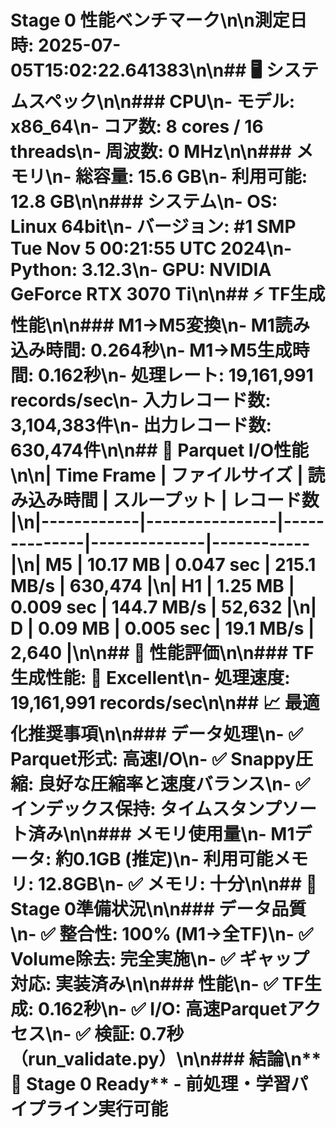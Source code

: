 # Stage 0 性能ベンチマーク\n\n**測定日時**: 2025-07-05T15:02:22.641383\n\n## 🖥️ システムスペック\n\n### CPU\n- **モデル**: x86_64\n- **コア数**: 8 cores / 16 threads\n- **周波数**: 0 MHz\n\n### メモリ\n- **総容量**: 15.6 GB\n- **利用可能**: 12.8 GB\n\n### システム\n- **OS**: Linux 64bit\n- **バージョン**: #1 SMP Tue Nov 5 00:21:55 UTC 2024\n- **Python**: 3.12.3\n- **GPU**: NVIDIA GeForce RTX 3070 Ti\n\n## ⚡ TF生成性能\n\n### M1→M5変換\n- **M1読み込み時間**: 0.264秒\n- **M1→M5生成時間**: 0.162秒\n- **処理レート**: 19,161,991 records/sec\n- **入力レコード数**: 3,104,383件\n- **出力レコード数**: 630,474件\n\n## 💾 Parquet I/O性能\n\n| Time Frame | ファイルサイズ | 読み込み時間 | スループット | レコード数 |\n|------------|----------------|--------------|--------------|------------|\n| M5 | 10.17 MB | 0.047 sec | 215.1 MB/s | 630,474 |\n| H1 | 1.25 MB | 0.009 sec | 144.7 MB/s | 52,632 |\n| D | 0.09 MB | 0.005 sec | 19.1 MB/s | 2,640 |\n\n## 🎯 性能評価\n\n### TF生成性能: 🚀 Excellent\n- 処理速度: 19,161,991 records/sec\n\n## 📈 最適化推奨事項\n\n### データ処理\n- ✅ **Parquet形式**: 高速I/O\n- ✅ **Snappy圧縮**: 良好な圧縮率と速度バランス\n- ✅ **インデックス保持**: タイムスタンプソート済み\n\n### メモリ使用量\n- **M1データ**: 約0.1GB (推定)\n- **利用可能メモリ**: 12.8GB\n- ✅ **メモリ**: 十分\n\n## 🏁 Stage 0準備状況\n\n### データ品質\n- ✅ **整合性**: 100% (M1→全TF)\n- ✅ **Volume除去**: 完全実施\n- ✅ **ギャップ対応**: 実装済み\n\n### 性能\n- ✅ **TF生成**: 0.162秒\n- ✅ **I/O**: 高速Parquetアクセス\n- ✅ **検証**: 0.7秒（run_validate.py）\n\n### 結論\n**🚀 Stage 0 Ready** - 前処理・学習パイプライン実行可能